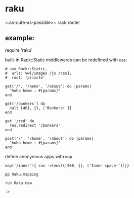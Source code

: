 # raku 

<:as-cute-as-possible>~ rack router

## example:

require 'raku'

built-in Rack::Static middlewares can be redefined with ```use```:  

    # use Rack::Static,
    #  urls: %w[/images /js /css],
    #  root: 'private'
          
    get('/', '/home', '/about') do |params|
      "hoho home : #{params}"
    end

    get('/bonkers') do
      halt [401, {}, ['Bonkers!']]
    end

    get '/red' do
      res.redirect '/bonkers'
    end

    post('/', '/home', '/about') do |params|
      "hoho home : #{params}"
    end

define anonymous apps with ```map```

    map('/inner'){ run ->(env){[200, {}, ['Inner space!']]}}

    pp Raku.mapping

    run Raku.new
    
    :>
